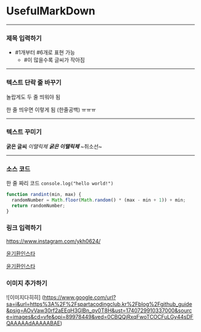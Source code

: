 # UsefulMarkDown
---
### 제목 입력하기
- #1개부터 #6개로 표현 가능
  - #이 많을수록 글씨가 작아짐
---
### 텍스트 단락 줄 바꾸기
놀랍게도 두 줄 띄워야 됨

한 줄 띄우면 이렇게 됨
(한줄공백)
ㅠㅠㅠ

---
### 텍스트 꾸미기

**굵은 글씨** *이탤릭체* ***굵은 이탤릭체*** ~취소선~

---
### 소스 코드
한 줄 짜리 코드 `console.log("hello world!")`

```Javascript
function randint(min, max) {
  randomNumber = Math.floor(Math.random() * (max - min + 1)) + min;
  return randomNumber;
}
```

### 링크 입력하기

<https://www.instagram.com/ykh0624/>

[윤기환인스타](https://www.instagram.com/ykh0624/)

[윤기환인스타](https://www.instagram.com/ykh0624/, "팔로우해주세요")

### 이미지 추가하기
![이미지다히히] (https://www.google.com/url?sa=i&url=https%3A%2F%2Fspartacodingclub.kr%2Fblog%2Fgithub_guide&psig=AOvVaw30rf2aEEqH3GlBn_qy0T8H&ust=1740729910337000&source=images&cd=vfe&opi=89978449&ved=0CBQQjRxqFwoTCOCFuLGy44sDFQAAAAAdAAAAABAE)
